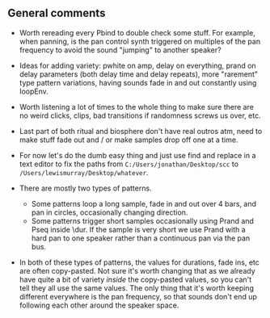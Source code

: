 ## General comments

* Worth rereading every Pbind to double check some stuff. For example, when panning, is the pan control synth triggered on multiples of the pan frequency to avoid the sound "jumping" to another speaker?

* Ideas for adding variety:  pwhite on amp, delay on everything, prand on delay parameters (both delay time and delay repeats), more "rarement" type pattern variations, having sounds fade in and out constantly using loopEnv.

* Worth listening a lot of times to the whole thing to make sure there are no weird clicks, clips, bad transitions if randomness screws us over, etc.

* Last part of both ritual and biosphere don't have real outros atm, need to make stuff fade out and / or make samples drop off one at a time.

* For now let's do the dumb easy thing and just use find and replace in a text editor to fix the paths from `C:/Users/jonathan/Desktop/scc` to `/Users/lewismurray/Desktop/whatever`.

* There are mostly two types of patterns.
    * Some patterns loop a long sample, fade in and out over 4 bars, and pan in circles, occasionally changing direction.
    * Some patterns trigger short samples occasionally using Prand and Pseq inside \dur. If the sample is very short we use Prand with a hard pan to one speaker rather than a continuous pan via the pan bus.

* In both of these types of patterns, the values for durations, fade ins, etc are often copy-pasted. Not sure it's worth changing that as we already have quite a bit of variety *inside* the copy-pasted values, so you can't tell they all use the same values. The only thing that it's worth keeping different everywhere is the pan frequency, so that sounds don't end up following each other around the speaker space.
